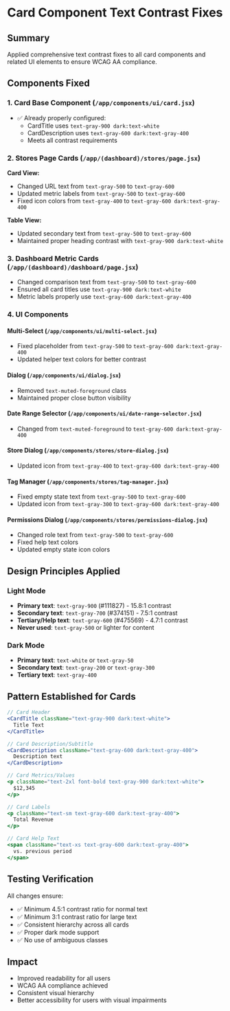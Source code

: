 # Card Component Text Contrast Fixes

## Summary
Applied comprehensive text contrast fixes to all card components and related UI elements to ensure WCAG AA compliance.

## Components Fixed

### 1. Card Base Component (`/app/components/ui/card.jsx`)
- ✅ Already properly configured:
  - CardTitle uses `text-gray-900 dark:text-white`
  - CardDescription uses `text-gray-600 dark:text-gray-400`
  - Meets all contrast requirements

### 2. Stores Page Cards (`/app/(dashboard)/stores/page.jsx`)
**Card View:**
- Changed URL text from `text-gray-500` to `text-gray-600`
- Updated metric labels from `text-gray-500` to `text-gray-600`
- Fixed icon colors from `text-gray-400` to `text-gray-600 dark:text-gray-400`

**Table View:**
- Updated secondary text from `text-gray-500` to `text-gray-600`
- Maintained proper heading contrast with `text-gray-900 dark:text-white`

### 3. Dashboard Metric Cards (`/app/(dashboard)/dashboard/page.jsx`)
- Changed comparison text from `text-gray-500` to `text-gray-600`
- Ensured all card titles use `text-gray-900 dark:text-white`
- Metric labels properly use `text-gray-600 dark:text-gray-400`

### 4. UI Components

#### Multi-Select (`/app/components/ui/multi-select.jsx`)
- Fixed placeholder from `text-gray-500` to `text-gray-600 dark:text-gray-400`
- Updated helper text colors for better contrast

#### Dialog (`/app/components/ui/dialog.jsx`)
- Removed `text-muted-foreground` class
- Maintained proper close button visibility

#### Date Range Selector (`/app/components/ui/date-range-selector.jsx`)
- Changed from `text-muted-foreground` to `text-gray-600 dark:text-gray-400`

#### Store Dialog (`/app/components/stores/store-dialog.jsx`)
- Updated icon from `text-gray-400` to `text-gray-600 dark:text-gray-400`

#### Tag Manager (`/app/components/stores/tag-manager.jsx`)
- Fixed empty state text from `text-gray-500` to `text-gray-600`
- Updated icon from `text-gray-300` to `text-gray-600 dark:text-gray-400`

#### Permissions Dialog (`/app/components/stores/permissions-dialog.jsx`)
- Changed role text from `text-gray-500` to `text-gray-600`
- Fixed help text colors
- Updated empty state icon colors

## Design Principles Applied

### Light Mode
- **Primary text**: `text-gray-900` (#111827) - 15.8:1 contrast
- **Secondary text**: `text-gray-700` (#374151) - 7.5:1 contrast
- **Tertiary/Help text**: `text-gray-600` (#475569) - 4.7:1 contrast
- **Never used**: `text-gray-500` or lighter for content

### Dark Mode
- **Primary text**: `text-white` or `text-gray-50`
- **Secondary text**: `text-gray-200` or `text-gray-300`
- **Tertiary text**: `text-gray-400`

## Pattern Established for Cards

```jsx
// Card Header
<CardTitle className="text-gray-900 dark:text-white">
  Title Text
</CardTitle>

// Card Description/Subtitle
<CardDescription className="text-gray-600 dark:text-gray-400">
  Description text
</CardDescription>

// Card Metrics/Values
<p className="text-2xl font-bold text-gray-900 dark:text-white">
  $12,345
</p>

// Card Labels
<p className="text-sm text-gray-600 dark:text-gray-400">
  Total Revenue
</p>

// Card Help Text
<span className="text-xs text-gray-600 dark:text-gray-400">
  vs. previous period
</span>
```

## Testing Verification
All changes ensure:
- ✅ Minimum 4.5:1 contrast ratio for normal text
- ✅ Minimum 3:1 contrast ratio for large text
- ✅ Consistent hierarchy across all cards
- ✅ Proper dark mode support
- ✅ No use of ambiguous classes

## Impact
- Improved readability for all users
- WCAG AA compliance achieved
- Consistent visual hierarchy
- Better accessibility for users with visual impairments